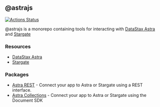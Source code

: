 ## @astrajs

[![Actions Status](https://github.com/datastax/astrajs/workflows/Tests/badge.svg)](https://github.com/datastax/astrajs/actions) 

@astrajs is a monorepo containing tools for interacting with [DataStax Astra](https://astra.datastax.com) and [Stargate](https://stargate.io/)

### Resources
- [DataStax Astra](https://astra.datastax.com)
- [Stargate](https://stargate.io/)


### Packages
- [Astra REST](https://github.com/datastax/astrajs/tree/master/packages/rest) - Connect your app to Astra or Stargate using a REST interface.
- [Astra Collections](https://github.com/datastax/astrajs/tree/master/packages/collections) - Connect your app to Astra or Stargate using the Document SDK 